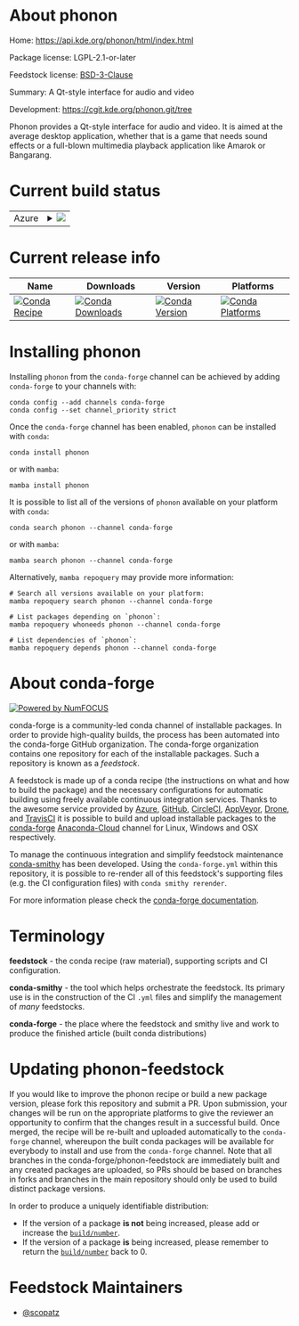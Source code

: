 About phonon
============

Home: https://api.kde.org/phonon/html/index.html

Package license: LGPL-2.1-or-later

Feedstock license: [BSD-3-Clause](https://github.com/conda-forge/phonon-feedstock/blob/main/LICENSE.txt)

Summary: A Qt-style interface for audio and video

Development: https://cgit.kde.org/phonon.git/tree

Phonon provides a Qt-style interface for audio and video. It is aimed at
the average desktop application, whether that is a game that needs sound
effects or a full-blown multimedia playback application like Amarok or Bangarang.


Current build status
====================


<table>
    
  <tr>
    <td>Azure</td>
    <td>
      <details>
        <summary>
          <a href="https://dev.azure.com/conda-forge/feedstock-builds/_build/latest?definitionId=8510&branchName=main">
            <img src="https://dev.azure.com/conda-forge/feedstock-builds/_apis/build/status/phonon-feedstock?branchName=main">
          </a>
        </summary>
        <table>
          <thead><tr><th>Variant</th><th>Status</th></tr></thead>
          <tbody><tr>
              <td>linux_64</td>
              <td>
                <a href="https://dev.azure.com/conda-forge/feedstock-builds/_build/latest?definitionId=8510&branchName=main">
                  <img src="https://dev.azure.com/conda-forge/feedstock-builds/_apis/build/status/phonon-feedstock?branchName=main&jobName=linux&configuration=linux_64_" alt="variant">
                </a>
              </td>
            </tr>
          </tbody>
        </table>
      </details>
    </td>
  </tr>
</table>

Current release info
====================

| Name | Downloads | Version | Platforms |
| --- | --- | --- | --- |
| [![Conda Recipe](https://img.shields.io/badge/recipe-phonon-green.svg)](https://anaconda.org/conda-forge/phonon) | [![Conda Downloads](https://img.shields.io/conda/dn/conda-forge/phonon.svg)](https://anaconda.org/conda-forge/phonon) | [![Conda Version](https://img.shields.io/conda/vn/conda-forge/phonon.svg)](https://anaconda.org/conda-forge/phonon) | [![Conda Platforms](https://img.shields.io/conda/pn/conda-forge/phonon.svg)](https://anaconda.org/conda-forge/phonon) |

Installing phonon
=================

Installing `phonon` from the `conda-forge` channel can be achieved by adding `conda-forge` to your channels with:

```
conda config --add channels conda-forge
conda config --set channel_priority strict
```

Once the `conda-forge` channel has been enabled, `phonon` can be installed with `conda`:

```
conda install phonon
```

or with `mamba`:

```
mamba install phonon
```

It is possible to list all of the versions of `phonon` available on your platform with `conda`:

```
conda search phonon --channel conda-forge
```

or with `mamba`:

```
mamba search phonon --channel conda-forge
```

Alternatively, `mamba repoquery` may provide more information:

```
# Search all versions available on your platform:
mamba repoquery search phonon --channel conda-forge

# List packages depending on `phonon`:
mamba repoquery whoneeds phonon --channel conda-forge

# List dependencies of `phonon`:
mamba repoquery depends phonon --channel conda-forge
```


About conda-forge
=================

[![Powered by
NumFOCUS](https://img.shields.io/badge/powered%20by-NumFOCUS-orange.svg?style=flat&colorA=E1523D&colorB=007D8A)](https://numfocus.org)

conda-forge is a community-led conda channel of installable packages.
In order to provide high-quality builds, the process has been automated into the
conda-forge GitHub organization. The conda-forge organization contains one repository
for each of the installable packages. Such a repository is known as a *feedstock*.

A feedstock is made up of a conda recipe (the instructions on what and how to build
the package) and the necessary configurations for automatic building using freely
available continuous integration services. Thanks to the awesome service provided by
[Azure](https://azure.microsoft.com/en-us/services/devops/), [GitHub](https://github.com/),
[CircleCI](https://circleci.com/), [AppVeyor](https://www.appveyor.com/),
[Drone](https://cloud.drone.io/welcome), and [TravisCI](https://travis-ci.com/)
it is possible to build and upload installable packages to the
[conda-forge](https://anaconda.org/conda-forge) [Anaconda-Cloud](https://anaconda.org/)
channel for Linux, Windows and OSX respectively.

To manage the continuous integration and simplify feedstock maintenance
[conda-smithy](https://github.com/conda-forge/conda-smithy) has been developed.
Using the ``conda-forge.yml`` within this repository, it is possible to re-render all of
this feedstock's supporting files (e.g. the CI configuration files) with ``conda smithy rerender``.

For more information please check the [conda-forge documentation](https://conda-forge.org/docs/).

Terminology
===========

**feedstock** - the conda recipe (raw material), supporting scripts and CI configuration.

**conda-smithy** - the tool which helps orchestrate the feedstock.
                   Its primary use is in the construction of the CI ``.yml`` files
                   and simplify the management of *many* feedstocks.

**conda-forge** - the place where the feedstock and smithy live and work to
                  produce the finished article (built conda distributions)


Updating phonon-feedstock
=========================

If you would like to improve the phonon recipe or build a new
package version, please fork this repository and submit a PR. Upon submission,
your changes will be run on the appropriate platforms to give the reviewer an
opportunity to confirm that the changes result in a successful build. Once
merged, the recipe will be re-built and uploaded automatically to the
`conda-forge` channel, whereupon the built conda packages will be available for
everybody to install and use from the `conda-forge` channel.
Note that all branches in the conda-forge/phonon-feedstock are
immediately built and any created packages are uploaded, so PRs should be based
on branches in forks and branches in the main repository should only be used to
build distinct package versions.

In order to produce a uniquely identifiable distribution:
 * If the version of a package **is not** being increased, please add or increase
   the [``build/number``](https://docs.conda.io/projects/conda-build/en/latest/resources/define-metadata.html#build-number-and-string).
 * If the version of a package **is** being increased, please remember to return
   the [``build/number``](https://docs.conda.io/projects/conda-build/en/latest/resources/define-metadata.html#build-number-and-string)
   back to 0.

Feedstock Maintainers
=====================

* [@scopatz](https://github.com/scopatz/)


